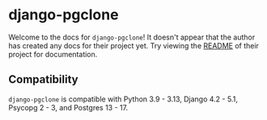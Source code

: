 # django-pgclone

Welcome to the docs for `django-pgclone`! It doesn't appear that the author has created any docs for their project yet. Try viewing the [README](https://github.com/Opus10/django-pgclone) of their project for documentation.

## Compatibility

`django-pgclone` is compatible with Python 3.9 - 3.13, Django 4.2 - 5.1, Psycopg 2 - 3, and Postgres 13 - 17.
